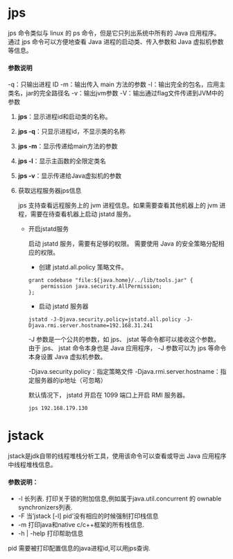 # jps

jps 命令类似与 linux 的 ps 命令，但是它只列出系统中所有的 Java 应用程序。 通过 jps 命令可以方便地查看 Java 进程的启动类、传入参数和 Java 虚拟机参数等信息。

#### 参数说明

-q：只输出进程 ID
-m：输出传入 main 方法的参数
-l：输出完全的包名，应用主类名，jar的完全路径名
-v：输出jvm参数
-V：输出通过flag文件传递到JVM中的参数

1. **jps**：显示进程id和启动类的名称。

2. **jps -q**：只显示进程id，不显示类的名称

3. **jps -m**：显示传递给main方法的参数

4. **jps -l**：显示主函数的全限定类名

5. **jps -v**：显示传递给Java虚拟机的参数

6. 获取远程服务器jps信息

   jps 支持查看远程服务上的 jvm 进程信息。如果需要查看其他机器上的 jvm 进程，需要在待查看机器上启动 jstatd 服务。

   - 开启jstatd服务

     启动 jstatd 服务，需要有足够的权限。 需要使用 Java 的安全策略分配相应的权限。

     - 创建 jstatd.all.policy 策略文件。

     ```
     grant codebase "file:${java.home}/../lib/tools.jar" {
         permission java.security.AllPermission;
     };
     ```

     - 启动 jstatd 服务器

     ```
     jstatd -J-Djava.security.policy=jstatd.all.policy -J-Djava.rmi.server.hostname=192.168.31.241
     ```

     -J 参数是一个公共的参数，如 jps、 jstat 等命令都可以接收这个参数。 由于 jps、 jstat 命令本身也是 Java 应用程序， -J 参数可以为 jps 等命令本身设置 Java 虚拟机参数。

     -Djava.security.policy：指定策略文件
     -Djava.rmi.server.hostname：指定服务器的ip地址（可忽略）

     默认情况下， jstatd 开启在 1099 端口上开启 RMI 服务器。

     ```
     jps 192.168.179.130
     ```

# jstack

jstack是jdk自带的线程堆栈分析工具，使用该命令可以查看或导出 Java 应用程序中线程堆栈信息。

#### 参数说明：

- -l  长列表. 打印关于锁的附加信息,例如属于java.util.concurrent 的 ownable synchronizers列表.
- -F  当’jstack [-l] pid’没有相应的时候强制打印栈信息
- -m  打印java和native c/c++框架的所有栈信息.
- -h | -help  打印帮助信息

pid 需要被打印配置信息的java进程id,可以用jps查询.
